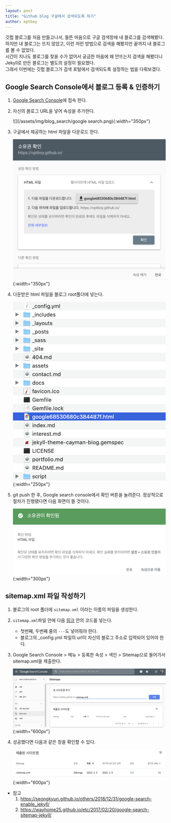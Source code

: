 ```yaml
---
layout: post
title: "Github blog 구글에서 검색되도록 하기"
author: optboy
---
```


깃헙 블로그를 처음 만들고나서, 들뜬 마음으로 구글 검색창에 내 블로그를 검색해봤다. 하지만 내 블로그는 뜨지 않았고, 이런 저런 방법으로 검색을 해봤지만 끝까지 내 블로그를 볼 수 없었다.  
시간이 지나도 블로그를 찾을 수가 없어서 궁금한 마음에 왜 안뜨는지 검색을 해봤더니 Jekyll로 만든 블로그는 별도의 설정이 필요했다.  
그래서 이번에는 깃헙 블로그가 검색 포털에서 검색되도록 설정하는 법을 다뤄보겠다.

## Google Search Console에서 블로그 등록 & 인증하기
1. [Google Search Console][search_console_url]에 접속 한다.

2. 자신의 블로그 URL을 넣어 속성을 추가한다.

    ![](/assets/img/blog_search/google search.png){:width="350px"}  

3. 구글에서 제공하는 html 파일을 다운로드 한다.  

    ![](/assets/img/blog_search/html_download.png){:width="350px"}  

4. 다운받은 html 파일을 블로그 root폴더에 넣는다.  

    ![](/assets/img/blog_search/html_file_location.png){:width="250px"}  

5. git push 한 후, Google search console에서 확인 버튼을 눌려준다. 정상적으로 절차가 진행됐다면 다음 화면이 뜰 것이다.  

    ![](/assets/img/blog_search/success.png){:width="300px"}  

## sitemap.xml 파일 작성하기
1. 블로그의 root 폴더에 `sitemap.xml` 이라는 이름의 파일을 생성한다.  

2. `sitemap.xml`파일 안에 다음 [링크][my_site] 안의 코드를 넣는다.  

    - 첫번째, 두번째 줄의 `---`도 넣어줘야 한다.
    - 블로그의 _config.yml 파일의 url이 자신의 블로그 주소로 입력되어 있어야 한다.   

3. Google Search Console > 메뉴 > 등록한 속성 > 색인 > Sitemap으로 들어가서 sitemap.xml을 제출한다.  

    ![](/assets/img/blog_search/sitemap_assign.png){:width="600px"}      

4. 성공했다면 다음과 같은 창을 확인할 수 있다.  

    ![](/assets/img/blog_search/success_sitemap_assign.png){:width="600px"}    

- 참고 
    1. <https://seongkyun.github.io/others/2018/12/31/google-search-enable_jekyll/>
    2. <https://wayhome25.github.io/etc/2017/02/20/google-search-sitemap-jekyll/>

[search_console_url]: <https://search.google.com/search-console/>
[my_site]: <https://github.com/optboy/optboy.github.io/blob/master/sitemap.xml>